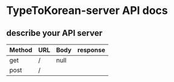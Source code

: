 # TypeToKorean-server API docs

## describe your API server

| Method | URL               | Body                  | response                |
| ------ | ----------------- | --------------------- |------------------------ |
| get    | /                 | null                  |                         |
| post   | /                 |                      |                          |
